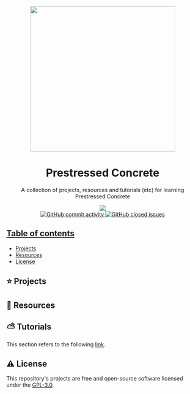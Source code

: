 <p align="center">
  <img width="auto" height="380px" src="https://user-images.githubusercontent.com/34566999/230324991-a2a59879-acfd-47e8-a1f8-3cf6dba4fb13.jpg">
</p>

<h1 align="center">Prestressed Concrete</h1>

<p align="center">
    A collection of projects, resources and tutorials (etc) for learning Prestressed Concrete
</p>

<p align="center">
    <a title="License GNU" href="https://github.com/enfycius/Prestressed-Concrete/blob/main/LICENSE"><img src="https://img.shields.io/badge/license-GPL v3-blue?style=flat-square"> <br>
    <img alt="GitHub commit activity" src="https://img.shields.io/github/commit-activity/m/enfycius/Prestressed-Concrete"/>
    <img alt="GitHub closed issues" src="https://img.shields.io/github/issues-closed/enfycius/Prestressed-Concrete"/>
</p>

## Table of contents

  * [Projects](#)
  * [Resources](#)
  * [License](#)

## :star: Projects

## :seedling: Resources

## :partly_sunny: Tutorials

This section refers to the following [link](https://enfycius.github.io/_enfycius/docs/category/psc).

## :warning: License

This repository's projects are free and open-source software licensed under the [GPL-3.0](https://github.com/enfycius/Prestressed-Concrete/blob/master/LICENSE).